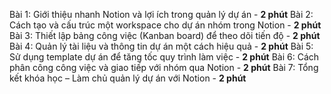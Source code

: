 Bài 1: Giới thiệu nhanh Notion và lợi ích trong quản lý dự án - **2 phút**
Bài 2: Cách tạo và cấu trúc một workspace cho dự án nhóm trong Notion - **2 phút**
Bài 3: Thiết lập bảng công việc (Kanban board) để theo dõi tiến độ - **2 phút**
Bài 4: Quản lý tài liệu và thông tin dự án một cách hiệu quả - **2 phút**
Bài 5: Sử dụng template dự án để tăng tốc quy trình làm việc - **2 phút**
Bài 6: Cách phân công công việc và giao tiếp với nhóm qua Notion - **2 phút**
Bài 7: Tổng kết khóa học – Làm chủ quản lý dự án với Notion - **2 phút**